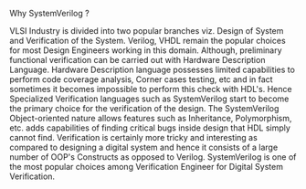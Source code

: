 Why SystemVerilog ?

VLSI Industry is divided into two popular branches viz. 
Design of System and Verification of the System. Verilog, VHDL remain the popular choices for most Design Engineers working in this domain. 
Although, preliminary functional verification can be carried out with Hardware Description Language. 
Hardware Description language possesses limited capabilities to perform code coverage analysis, Corner cases testing, etc and in fact sometimes it becomes impossible to perform this check with HDL's. 
Hence Specialized Verification languages such as SystemVerilog start to become the primary choice for the verification of the design.
The SystemVerilog Object-oriented nature allows features such as Inheritance, Polymorphism, etc. adds capabilities of finding critical bugs inside design that HDL simply cannot find. 
Verification is certainly more tricky and interesting as compared to designing a digital system and hence it consists of a large number of OOP's Constructs as opposed to Verilog. 
SystemVerilog is one of the most popular choices among Verification Engineer for Digital System Verification.
